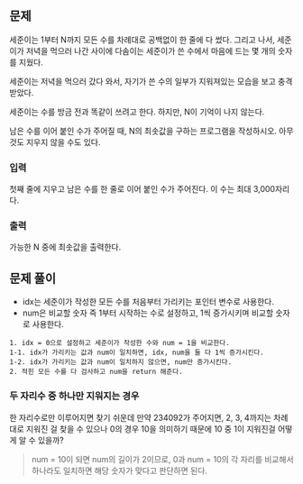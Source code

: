 ## 문제
세준이는 1부터 N까지 모든 수를 차례대로 공백없이 한 줄에 다 썼다. 그리고 나서, 세준이가 저녁을 먹으러 나간 사이에 다솜이는 세준이가 쓴 수에서 마음에 드는 몇 개의 숫자를 지웠다.

세준이는 저녁을 먹으러 갔다 와서, 자기가 쓴 수의 일부가 지워져있는 모습을 보고 충격받았다.

세준이는 수를 방금 전과 똑같이 쓰려고 한다. 하지만, N이 기억이 나지 않는다.

남은 수를 이어 붙인 수가 주어질 때, N의 최솟값을 구하는 프로그램을 작성하시오. 아무것도 지우지 않을 수도 있다.

### 입력
첫째 줄에 지우고 남은 수를 한 줄로 이어 붙인 수가 주어진다. 이 수는 최대 3,000자리다.

### 출력
가능한 N 중에 최솟값을 출력한다.

## 문제 풀이
- idx는 세준이가 작성한 모든 수를 처음부터 가리키는 포인터 변수로 사용한다.
- num은 비교할 숫자 즉 1부터 시작하는 수로 설정하고, 1씩 증가시키며 비교할 숫자로 사용한다.

```
1. idx = 0으로 설정하고 세준이가 작성한 수와 num = 1을 비교한다.
1-1. idx가 가리키는 값과 num이 일치하면, idx, num을 둘 다 1씩 증가시킨다.
1-2. idx가 가리키는 값과 num이 일치하지 않으면, num만 증가시킨다.
2. 적힌 모든 수를 다 검사하고 num을 return 해준다.
```

### 두 자리수 중 하나만 지워지는 경우
한 자리수로만 이루어지면 찾기 쉬운데 만약 234092가 주어지면, 2, 3, 4까지는 차례대로 지워진 걸 찾을 수 있으나 0의 경우 10을 의미하기 때문에 10 중 1이 지워진걸 어떻게 알 수 있을까?
> num = 10이 되면 num의 길이가 2이므로, 0과 num = 10의 각 자리를 비교해서 하나라도 일치하면 해당 숫자가 맞다고 판단하면 된다. 